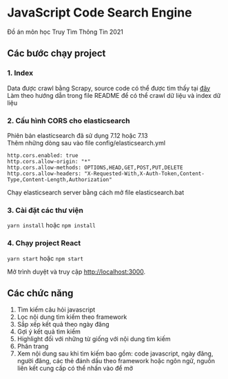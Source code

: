 # JavaScript Code Search Engine

Đồ án môn học Truy Tìm Thông Tin 2021

## Các bước chạy project

### 1. Index

Data được crawl bằng Scrapy, source code có thể được tìm thấy
tại [đây](https://github.com/ecin-tpk/CodeGrepperCrawler.git)  
Làm theo hướng dẫn trong file README để có thể crawl dữ liệu và index dữ liệu

### 2. Cấu hình CORS cho elasticsearch

Phiên bản elasticsearch đã sử dụng 7.12 hoặc 7.13  
Thêm những dòng sau vào file config/elasticsearch.yml

```
http.cors.enabled: true
http.cors.allow-origin: "*"
http.cors.allow-methods: OPTIONS,HEAD,GET,POST,PUT,DELETE
http.cors.allow-headers: "X-Requested-With,X-Auth-Token,Content-Type,Content-Length,Authorization"
```

Chạy elasticsearch server bằng cách mở file elasticsearch.bat

### 3. Cài đặt các thư viện

`yarn install` hoặc `npm install`

### 4. Chạy project React

`yarn start` hoặc `npm start`

Mở trình duyệt và truy cập [http://localhost:3000](http://localhost:3000).

## Các chức năng

1. Tìm kiếm câu hỏi javascript
2. Lọc nội dung tìm kiếm theo framework
3. Sắp xếp kết quả theo ngày đăng
4. Gợi ý kết quả tìm kiếm
5. Highlight đối với những từ giống với nội dung tìm kiếm
6. Phân trang
7. Xem nội dung sau khi tìm kiếm bao gồm: code javascript, ngày đăng, người đăng, các thẻ đánh dấu theo framework hoặc
   ngôn ngữ, nguồn liên kết cung cấp có thể nhấn vào để mở
